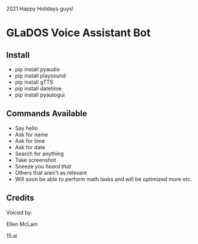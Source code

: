 2021
Happy Holidays guys!

# GLaDOS Voice Assistant Bot 

## **Install**
* pip install pyaudio
* pip install playsound 
* pip install gTTS
* pip install datetime 
* pip install pyautogui

## **Commands Available**
* Say hello 
* Ask for name
* Ask for time
* Ask for date
* Search for anything
* Take screenshot
* Sneeze *you heard that*
* Others that aren't as relevant
* Will soon be able to perform math tasks and will be optimized more etc.

## **Credits**
Voiced by: 

Ellen McLain

15.ai
